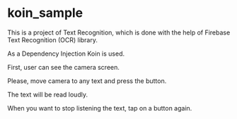 # koin_sample

This is a project of Text Recognition, which is done with the help of Firebase Text Recognition (OCR) library.

As a Dependency Injection Koin is used.

First, user can see the camera screen.

Please, move camera to any text and press the button.

The text will be read loudly.

When you want to stop listening the text, tap on a button again.
